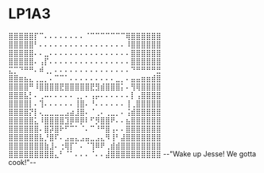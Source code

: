 # LP1A3

⣿⣿⣿⣿⣿⡏⠉⠄⠄⠄⠄⠄⠄⠄⠄⠈⠉⠉⠉⠉⠉⠉⠉⢿⣿⣿⣿⣿⣿⣿ 
⣿⣿⣿⣿⣿⠃⠄⠄⠄⠄⠄⠄⠄⠄⠄⠄⠄⠄⠄⠄⠄⠄⠄⠸⣿⣿⣿⣿⣿⣿ 
⣿⣿⣿⣿⣿⠄⠄⣀⠄⠄⠄⠄⠄⠄⠄⠄⠄⠄⠄⠄⠄⠄⠄⠄⣿⣿⣿⣿⣿⣿ 
⣿⣿⣿⣿⣿⠄⢠⡏⠄⠄⠄⠄⠄⠄⠄⠄⠄⠄⠄⠄⠄⠄⠄⠄⣿⣿⣿⣿⣿⣿ 
⣍⡉⠙⠛⠛⠄⠾⢀⡀⠄⠄⠄⠄⠄⠄⠄⠄⠄⠄⠄⠄⠄⠄⠄⠙⠛⠛⠛⠛⣛ 
⣿⣿⣶⣦⣄⢀⣀⡀⠄⠉⠉⠁⠄⠄⠄⠄⠄⠄⠄⠄⠄⣀⡀⠄⣤⣤⣶⣶⣾⣿ 
⣿⣿⣿⣿⠛⠸⣿⣿⣿⣿⣟⣿⣿⣿⣿⣿⣟⣻⣾⣿⣿⣿⡅⠄⢻⢿⣿⣿⣿⣿ 
⣿⣿⣿⣧⡃⠄⢀⠤⠄⠄⠄⠄⠄⢀⡀⠄⢠⡤⠄⠄⠄⠄⠄⠄⡇⢠⣿⣿⣿⣿ 
⣿⣿⣿⣿⡇⠄⢹⠄⠄⠄⠄⠄⠄⢸⣿⠄⠘⠄⠄⠄⠄⠄⠄⢸⢀⣿⣿⣿⣿⣿ 
⣿⣿⣿⣿⡝⡇⢄⣀⣀⣀⣀⣠⣴⣸⣿⠄⠈⢀⠄⢀⣀⡀⠄⢨⣾⣿⣿⣿⣿⣿ 
⣿⣿⣿⣿⣿⣅⠸⣿⣿⣿⣿⣹⡿⠿⡿⠇⠋⡻⣿⣿⠟⠄⠄⣦⣿⣿⣿⣿⣿⣿ 
⣿⣿⣿⣿⣿⣿⠄⣿⡽⣿⠗⠋⠉⠁⠈⠄⠉⠘⠛⣿⢠⠄⠄⣿⣿⣿⣿⣿⣿⣿ 
⣿⣿⣿⣿⣿⣿⣧⡘⣿⠏⠄⣠⣤⣄⣠⣤⣀⣠⣄⠻⢸⠃⣼⣿⣿⣿⣿⣿⣿⣿ 
⣿⣿⣿⣿⣿⣿⣿⣷⣸⠄⢐⢿⡏⠁⠄⠈⢹⠿⠟⢀⣾⣾⣿⣿⣿⣿⣿⣿⣿⣿ 
⣿⣿⣿⣿⣿⣿⣿⣿⣿⣄⠃⠈⠁⠄⠄⠄⠈⠄⠄⣼⣿⣿⣿⣿⣿⣿⣿⣿⣿⣿ 
--"Wake up Jesse! We gotta cook!"--
